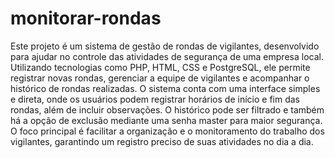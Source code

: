 # monitorar-rondas

Este projeto é um sistema de gestão de rondas de vigilantes, desenvolvido para ajudar no controle das atividades de segurança de uma empresa local. Utilizando tecnologias como PHP, HTML, CSS e PostgreSQL, ele permite registrar novas rondas, gerenciar a equipe de vigilantes e acompanhar o histórico de rondas realizadas. O sistema conta com uma interface simples e direta, onde os usuários podem registrar horários de início e fim das rondas, além de incluir observações. O histórico pode ser filtrado e também há a opção de exclusão mediante uma senha master para maior segurança. O foco principal é facilitar a organização e o monitoramento do trabalho dos vigilantes, garantindo um registro preciso de suas atividades no dia a dia.
